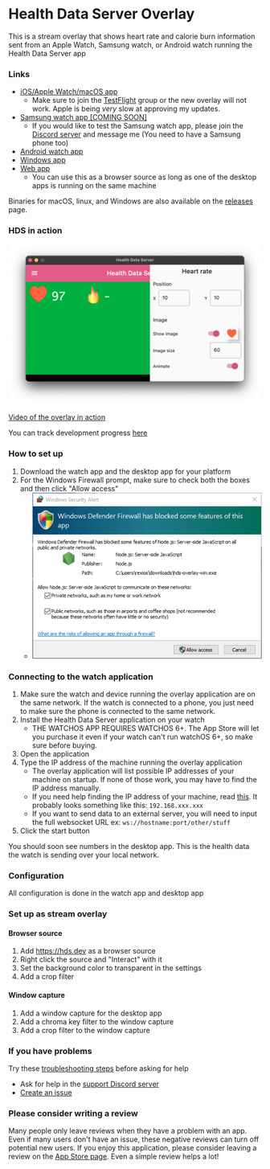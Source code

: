 # Health Data Server Overlay
This is a stream overlay that shows heart rate and calorie burn information sent from an Apple Watch, Samsung watch, or Android watch running the Health Data Server app

### Links

- [iOS/Apple Watch/macOS app](https://apps.apple.com/app/apple-store/id1496042074?pt=118722341&ct=GitHub&mt=8)
  - Make sure to join the [TestFlight](https://testflight.apple.com/join/hG4FkmZ4) group or the new overlay will not work. Apple is being *very* slow at approving my updates.
- [Samsung watch app [COMING SOON]]()
  - If you would like to test the Samsung watch app, please join the [Discord server](https://discord.gg/FayYYcm) and message me (You need to have a Samsung phone too)
- [Android watch app](https://play.google.com/store/apps/details?id=dev.rexios.hds_flutter)
- [Windows app](https://www.microsoft.com/store/apps/9PHN402J6LVJ)
- [Web app](https://hds.dev/)
  - You can use this as a browser source as long as one of the desktop apps is running on the same machine

Binaries for macOS, linux, and Windows are also available on the [releases](https://github.com/Rexios80/Health-Data-Server-Overlay/releases) page.

### HDS in action

![Preview Image](https://github.com/Rexios80/Health-Data-Server-Overlay/raw/master/readme_assets/PreviewImage.png)

[Video of the overlay in action](https://www.youtube.com/watch?v=CFGlA7JWUFo)

You can track development progress [here](https://trello.com/healthdataserver)

### How to set up
1. Download the watch app and the desktop app for your platform
2. For the Windows Firewall prompt, make sure to check both the boxes and then click "Allow access"
    - ![Firewall Dialog](https://github.com/Rexios80/Health-Data-Server-Overlay/raw/master/readme_assets/firewall-dialog.png)

### Connecting to the watch application
1. Make sure the watch and device running the overlay application are on the same network. If the watch is connected to a phone, you just need to make sure the phone is connected to the same network.
2. Install the Health Data Server application on your watch
   - THE WATCHOS APP REQUIRES WATCHOS 6+. The App Store will let you purchase it even if your watch can't run watchOS 6+, so make sure before buying.
3. Open the application
4. Type the IP address of the machine running the overlay application
   - The overlay application will list possible IP addresses of your machine on startup. If none of those work, you may have to find the IP address manually.
   - If you need help finding the IP address of your machine, read [this](https://www.tp-link.com/us/support/faq/838/). It probably looks something like this: `192.168.xxx.xxx`
   - If you want to send data to an external server, you will need to input the full websocket URL ex: `ws://hostname:port/other/stuff`
5. Click the start button

You should soon see numbers in the desktop app. This is the health data the watch is sending over your local network.

### Configuration
All configuration is done in the watch app and desktop app

### Set up as stream overlay

#### Browser source
1. Add https://hds.dev as a browser source
2. Right click the source and "Interact" with it
3. Set the background color to transparent in the settings
4. Add a crop filter

#### Window capture
1. Add a window capture for the desktop app
2. Add a chroma key filter to the window capture
3. Add a crop filter to the window capture

### If you have problems
Try these [troubleshooting steps](https://github.com/Rexios80/Health-Data-Server-Overlay/wiki/Troubleshooting) before asking for help
- Ask for help in the [support Discord server](https://discord.gg/FayYYcm)
- [Create an issue](https://github.com/Rexios80/Health-Data-Server-Overlay/issues/new?assignees=&labels=&template=bug-report.md&title=)

### Please consider writing a review
Many people only leave reviews when they have a problem with an app. Even if many users don't have an issue, these negative reviews can turn off potential new users. If you enjoy this application, please consider leaving a review on the [App Store page](https://apps.apple.com/app/apple-store/id1496042074?pt=118722341&ct=GitHub&mt=8). Even a simple review helps a lot!
